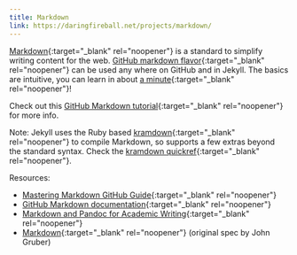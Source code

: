 ```yaml
---
title: Markdown
link: https://daringfireball.net/projects/markdown/
---
```


[Markdown](https://daringfireball.net/projects/markdown/){:target="_blank" rel="noopener"} is a standard to simplify writing content for the web. 
[GitHub markdown flavor](https://help.github.com/articles/basic-writing-and-formatting-syntax/){:target="_blank" rel="noopener"} can be used any where on GitHub and in Jekyll.
The basics are intuitive, you can learn in about [a minute](https://evanwill.github.io/_drafts/notes/markdown-minute.html){:target="_blank" rel="noopener"}!

Check out this [GitHub Markdown tutorial](https://guides.github.com/features/mastering-markdown/){:target="_blank" rel="noopener"} for more info.

Note: Jekyll uses the Ruby based [kramdown](https://kramdown.gettalong.org/){:target="_blank" rel="noopener"} to compile Markdown, so supports a few extras beyond the standard syntax. Check the [kramdown quickref](https://kramdown.gettalong.org/quickref.html){:target="_blank" rel="noopener"}.

Resources:

- [Mastering Markdown GitHub Guide](https://guides.github.com/features/mastering-markdown/){:target="_blank" rel="noopener"}
- [GitHub Markdown documentation](https://docs.github.com/en/free-pro-team@latest/github/writing-on-github/basic-writing-and-formatting-syntax){:target="_blank" rel="noopener"}
- [Markdown and Pandoc for Academic Writing](https://evanwill.github.io/write-md/){:target="_blank" rel="noopener"}
- [Markdown](https://daringfireball.net/projects/markdown/){:target="_blank" rel="noopener"} (original spec by John Gruber)

